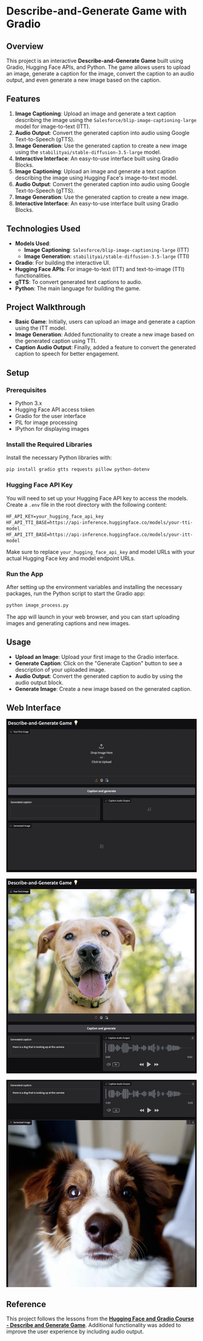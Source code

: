 # Describe-and-Generate Game with Gradio

## Overview
This project is an interactive **Describe-and-Generate Game** built using Gradio, Hugging Face APIs, and Python. The game allows users to upload an image, generate a caption for the image, convert the caption to an audio output, and even generate a new image based on the caption.

## Features
1. **Image Captioning**: Upload an image and generate a text caption describing the image using the `Salesforce/blip-image-captioning-large` model for image-to-text (ITT).
2. **Audio Output**: Convert the generated caption into audio using Google Text-to-Speech (gTTS).
3. **Image Generation**: Use the generated caption to create a new image using the `stabilityai/stable-diffusion-3.5-large` model.
4. **Interactive Interface**: An easy-to-use interface built using Gradio Blocks.
1. **Image Captioning**: Upload an image and generate a text caption describing the image using Hugging Face's image-to-text model.
2. **Audio Output**: Convert the generated caption into audio using Google Text-to-Speech (gTTS).
3. **Image Generation**: Use the generated caption to create a new image.
4. **Interactive Interface**: An easy-to-use interface built using Gradio Blocks.

## Technologies Used
- **Models Used**: 
  - **Image Captioning**: `Salesforce/blip-image-captioning-large` (ITT)
  - **Image Generation**: `stabilityai/stable-diffusion-3.5-large` (TTI)
- **Gradio**: For building the interactive UI.
- **Hugging Face APIs**: For image-to-text (ITT) and text-to-image (TTI) functionalities.
- **gTTS**: To convert generated text captions to audio.
- **Python**: The main language for building the game.

## Project Walkthrough
- **Basic Game**: Initially, users can upload an image and generate a caption using the ITT model.
- **Image Generation**: Added functionality to create a new image based on the generated caption using TTI.
- **Caption Audio Output**: Finally, added a feature to convert the generated caption to speech for better engagement.
  
## Setup

### Prerequisites

- Python 3.x
- Hugging Face API access token
- Gradio for the user interface
- PIL for image processing
- IPython for displaying images

### Install the Required Libraries

Install the necessary Python libraries with:

```bash
pip install gradio gtts requests pillow python-dotenv
```

### Hugging Face API Key

You will need to set up your Hugging Face API key to access the models. Create a `.env` file in the root directory with the following content:

```
HF_API_KEY=your_hugging_face_api_key
HF_API_TTI_BASE=https://api-inference.huggingface.co/models/your-tti-model
HF_API_ITT_BASE=https://api-inference.huggingface.co/models/your-itt-model
```

Make sure to replace `your_hugging_face_api_key` and model URLs with your actual Hugging Face key and model endpoint URLs.

### Run the App

After setting up the environment variables and installing the necessary packages, run the Python script to start the Gradio app:

```bash
python image_process.py
```

The app will launch in your web browser, and you can start uploading images and generating captions and new images.

## Usage
- **Upload an Image**: Upload your first image to the Gradio interface.
- **Generate Caption**: Click on the "Generate Caption" button to see a description of your uploaded image.
- **Audio Output**: Convert the generated caption to audio by using the audio output block.
- **Generate Image**: Create a new image based on the generated caption.

## Web Interface
![web](images/web1.png)

![web](images/web2.png)

![web](images/web3.png)

## Reference
This project follows the lessons from the **[Hugging Face and Gradio Course - Describe and Generate Game](https://learn.deeplearning.ai/courses/huggingface-gradio/lesson/5/describe-and-generate-game)**. Additional functionality was added to improve the user experience by including audio output.
